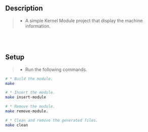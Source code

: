 ## Description

> - A simple Kernel Module project that display the machine information.

<br />
<br />



## Setup

> - Run the following commands.

```sh
# * Build the module.
make

# * Insert the module.
make insert-module

# * Remove the module.
make remove-module.

# * Clean and remove the generated files.
make clean
```
